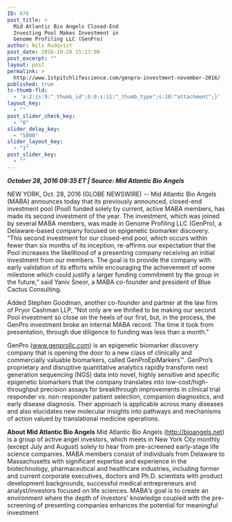 ```yaml
---
ID: 676
post_title: >
  Mid Atlantic Bio Angels Closed-End
  Investing Pool Makes Investment in
  Genome Profiling LLC (GenPro)
author: Nils Rudqvist
post_date: 2016-10-28 15:13:06
post_excerpt: ""
layout: post
permalink: >
  http://www.1stpitchlifescience.com/genpro-investment-november-2016/
published: true
tc-thumb-fld:
  - 'a:2:{s:9:"_thumb_id";b:0;s:11:"_thumb_type";s:10:"attachment";}'
layout_key:
  - ""
post_slider_check_key:
  - "0"
slider_delay_key:
  - "5000"
slider_layout_key:
  - "1"
post_slider_key:
  - ""
---
```

<div>
<p class="article-headline"><strong><em><span class="post-metadata dt-green"><time datetime="2016-10-28T13:35:00Z">October 28, 2016 09:35</time> ET </span>| Source: Mid Atlantic Bio Angels</em> </strong></p>

</div>
<div>NEW YORK, Oct. 28, 2016 (GLOBE NEWSWIRE) -- Mid Atlantic Bio Angels (MABA) announces today that its previously announced, closed-end investment pool (Pool) funded solely by current, active MABA members, has made its second investment of the year. The investment, which was joined by several MABA members, was made in Genome Profiling LLC (GenPro), a Delaware-based company focused on epigenetic biomarker discovery.</div>
“This second investment for our closed-end pool, which occurs within fewer than six months of its inception, re-affirms our expectation that the Pool increases the likelihood of a presenting company receiving an initial investment from our members. The goal is to provide the company with early validation of its efforts while encouraging the achievement of some milestone which could justify a larger funding commitment by the group in the future,” said Yaniv Sneor, a MABA co-founder and president of Blue Cactus Consulting.

Added Stephen Goodman, another co-founder and partner at the law firm of Pryor Cashman LLP, “Not only are we thrilled to be making our second Pool investment so close on the heels of our first, but, in the process, the GenPro investment broke an internal MABA record. The time it took from presentation, through due diligence to funding was less than a month.”

GenPro (<a title="www.genprollc.com" href="https://www.globenewswire.com/Tracker?data=ddI4E3OTl9SuZgz5ci_wsZ8wT3c6flmgLfRZQxNF1LqMVcYVMhfvpenSahq0JCdzSazt4Isw0zt9t8H8R1C9MQ==" target="_blank" rel="nofollow">www.genprollc.com</a>) is an epigenetic biomarker discovery company that is opening the door to a new class of clinically and commercially valuable biomarkers, called GenProEpiMarkers™. GenPro’s proprietary and disruptive quantitative analytics rapidly transform next generation sequencing (NGS) data into novel, highly sensitive and specific epigenetic biomarkers that the company translates into low-cost/high-throughput precision assays for breakthrough improvements in clinical trial responder vs. non-responder patient selection, companion diagnostics, and early disease diagnosis. Their approach is applicable across many diseases and also elucidates new molecular insights into pathways and mechanisms of action valued by translational medicine operations.

<strong>About Mid Atlantic Bio Angels</strong>
Mid Atlantic Bio Angels (<a title="" href="https://www.globenewswire.com/Tracker?data=03ID-KJFRxL9SMUgkjQWKzLuYc79ktZNnCzLeTcxqfjj6xneSbIHWnOI_MrAhW-SUg6iQlW8bk3fnkiukmgozw==" target="_blank" rel="nofollow">http://bioangels.net</a>) is a group of active angel investors, which meets in New York City monthly (except July and August) solely to hear from pre-screened early-stage life science companies. MABA members consist of individuals from Delaware to Massachusetts with significant expertise and experience in the biotechnology, pharmaceutical and healthcare industries, including former and current corporate executives, doctors and Ph.D. scientists with product development backgrounds, successful medical entrepreneurs and analyst/investors focused on life sciences. MABA's goal is to create an environment where the depth of investors' knowledge coupled with the pre-screening of presenting companies enhances the potential for meaningful investment